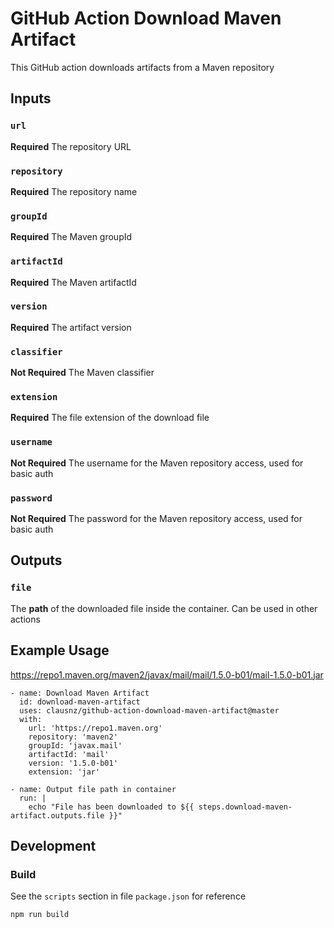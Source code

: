 # GitHub Action Download Maven Artifact

This GitHub action downloads artifacts from a Maven repository

## Inputs

### `url`
**Required** The repository URL

### `repository`
**Required** The repository name

### `groupId`
**Required** The Maven groupId

### `artifactId`
**Required** The Maven artifactId

### `version`
**Required** The artifact version

### `classifier`
**Not Required** The Maven classifier

### `extension`
**Required** The file extension of the download file

### `username`
**Not Required** The username for the Maven repository access, used for basic auth

### `password`
**Not Required** The password for the Maven repository access, used for basic auth

## Outputs

### `file`
The **path** of the downloaded file inside the container. Can be used in other actions

## Example Usage
https://repo1.maven.org/maven2/javax/mail/mail/1.5.0-b01/mail-1.5.0-b01.jar
```
- name: Download Maven Artifact
  id: download-maven-artifact
  uses: clausnz/github-action-download-maven-artifact@master
  with:
    url: 'https://repo1.maven.org'
    repository: 'maven2'
    groupId: 'javax.mail'
    artifactId: 'mail'
    version: '1.5.0-b01'
    extension: 'jar'

- name: Output file path in container
  run: |
    echo "File has been downloaded to ${{ steps.download-maven-artifact.outputs.file }}"
```

## Development

### Build
See the `scripts` section in file `package.json` for reference
```
npm run build
```

